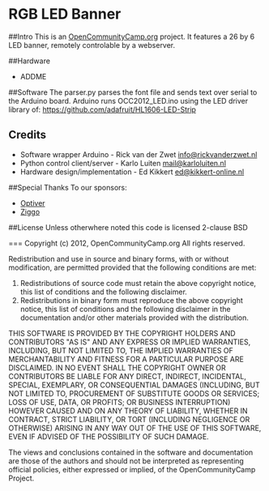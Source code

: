 RGB LED Banner
==============

##Intro
This is an [OpenCommunityCamp.org](http://opencommunitycamp.org/site/) project.
It features a 26 by 6 LED banner, remotely controlable by a webserver.

##Hardware
* ADDME

##Software
The parser.py parses the font file and sends text over serial to the Arduino
board. Arduino runs OCC2012\_LED.ino using the LED driver library of:
  https://github.com/adafruit/HL1606-LED-Strip

## Credits
 * Software wrapper Arduino       - Rick van der Zwet <info@rickvanderzwet.nl>
 * Python control client/server   - Karlo Luiten <mail@karloluiten.nl>
 * Hardware design/implementation - Ed Kikkert <ed@kikkert-online.nl>


##Special Thanks
To our sponsors:
 * [Optiver](http://www.optiver.com)
 * [Ziggo](http://www.ziggo.nl)

##License
Unless otherwhere noted this code is licensed 2-clause BSD

===
Copyright (c) 2012, OpenCommunityCamp.org
All rights reserved.

Redistribution and use in source and binary forms, with or without
modification, are permitted provided that the following conditions are met: 

1. Redistributions of source code must retain the above copyright notice, this
   list of conditions and the following disclaimer. 
2. Redistributions in binary form must reproduce the above copyright notice,
   this list of conditions and the following disclaimer in the documentation
   and/or other materials provided with the distribution. 

THIS SOFTWARE IS PROVIDED BY THE COPYRIGHT HOLDERS AND CONTRIBUTORS "AS IS" AND
ANY EXPRESS OR IMPLIED WARRANTIES, INCLUDING, BUT NOT LIMITED TO, THE IMPLIED
WARRANTIES OF MERCHANTABILITY AND FITNESS FOR A PARTICULAR PURPOSE ARE
DISCLAIMED. IN NO EVENT SHALL THE COPYRIGHT OWNER OR CONTRIBUTORS BE LIABLE FOR
ANY DIRECT, INDIRECT, INCIDENTAL, SPECIAL, EXEMPLARY, OR CONSEQUENTIAL DAMAGES
(INCLUDING, BUT NOT LIMITED TO, PROCUREMENT OF SUBSTITUTE GOODS OR SERVICES;
LOSS OF USE, DATA, OR PROFITS; OR BUSINESS INTERRUPTION) HOWEVER CAUSED AND
ON ANY THEORY OF LIABILITY, WHETHER IN CONTRACT, STRICT LIABILITY, OR TORT
(INCLUDING NEGLIGENCE OR OTHERWISE) ARISING IN ANY WAY OUT OF THE USE OF THIS
SOFTWARE, EVEN IF ADVISED OF THE POSSIBILITY OF SUCH DAMAGE.

The views and conclusions contained in the software and documentation are those
of the authors and should not be interpreted as representing official policies, 
either expressed or implied, of the OpenCommunityCamp Project.
